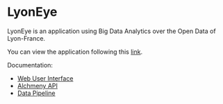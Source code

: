 # LyonEye

LyonEye is an application using Big Data Analytics over the Open Data of Lyon-France.

You can view the application following this [link](http://www.mr3m.me/smart).

Documentation:

 - [Web User Interface](ui.md)
 - [Alchmeny API](alch.md)
 - [Data Pipeline](pipeline.md)

